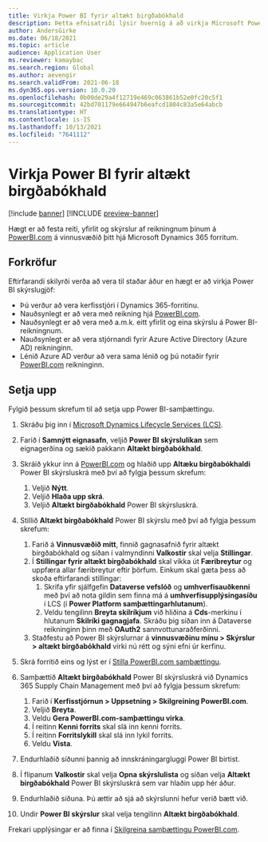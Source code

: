 ```yaml
---
title: Virkja Power BI fyrir altækt birgðabókhald
description: Þetta efnisatriði lýsir hvernig á að virkja Microsoft Power BI fyrir altækt birgðabókhald.
author: AndersGirke
ms.date: 06/18/2021
ms.topic: article
audience: Application User
ms.reviewer: kamaybac
ms.search.region: Global
ms.author: aevengir
ms.search.validFrom: 2021-06-18
ms.dyn365.ops.version: 10.0.20
ms.openlocfilehash: 0b00de29a4f12719e469c063861b52e0fc20c5f1
ms.sourcegitcommit: 42bd701179e664947b6eafcd1804c83a5e64abcb
ms.translationtype: HT
ms.contentlocale: is-IS
ms.lasthandoff: 10/13/2021
ms.locfileid: "7641112"
---
```

# <a name="enable-power-bi-for-global-inventory-accounting"></a>Virkja Power BI fyrir altækt birgðabókhald

[!include [banner](../includes/banner.md)]
[!INCLUDE [preview-banner](../includes/preview-banner.md)]

Hægt er að festa reiti, yfirlit og skýrslur af reikningnum þínum á [PowerBI.com](https://powerbi.com/) á vinnusvæðið þitt hjá Microsoft Dynamics 365 forritum.

## <a name="prerequisites"></a>Forkröfur

Eftirfarandi skilyrði verða að vera til staðar áður en hægt er að virkja Power BI skýrslugjöf:

- Þú verður að vera kerfisstjóri í Dynamics 365-forritinu.
- Nauðsynlegt er að vera með reikning hjá [PowerBI.com](https://powerbi.com/).
- Nauðsynlegt er að vera með a.m.k. eitt yfirlit og eina skýrslu á Power BI-reikningnum.
- Nauðsynlegt er að vera stjórnandi fyrir Azure Active Directory (Azure AD) reikninginn.
- Lénið Azure AD verður að vera sama lénið og þú notaðir fyrir [PowerBI.com](https://powerbi.com/) reikninginn.

## <a name="setup"></a>Setja upp

Fylgið þessum skrefum til að setja upp Power BI-samþættingu.

1. Skráðu þig inn í [Microsoft Dynamics Lifecycle Services (LCS)](https://lcs.dynamics.com/Logon/Index).
1. Farið í **Samnýtt eignasafn**, veljið **Power BI skýrslulíkan** sem eignagerðina og sækið pakkann **Altækt birgðabókhald**. 
1. Skráið ykkur inn á [PowerBI.com](https://app.powerbi.com/) og hlaðið upp **Altæku birgðabókhaldi** Power BI skýrsluskrá með því að fylgja þessum skrefum:

    1. Veljið **Nýtt**.
    1. Veljið **Hlaða upp skrá**.
    1. Veljið **Altækt birgðabókhald** Power BI skýrsluskrá.

1. Stillið **Altækt birgðabókhald** Power BI skýrslu með því að fylgja þessum skrefum:

    1. Farið á **Vinnusvæðið mitt**, finnið gagnasafnið fyrir altækt birgðabókhald og síðan í valmyndinni **Valkostir** skal velja **Stillingar**.
    1. Í **Stillingar fyrir altækt birgðabókhald** skal víkka út **Færibreytur** og uppfæra allar færibreytur eftir þörfum. Einkum skal gæta þess að skoða eftirfarandi stillingar:
        1. Skrifa yfir sjálfgefin **Dataverse vefslóð** og **umhverfisauðkenni** með því að nota gildin sem finna má á **umhverfisupplýsingasíðu** í LCS (í **Power Platform samþættingarhlutanum**).
        1. Veldu tengilinn **Breyta skilríkjum** við hliðina á **Cds**-merkinu í hlutanum **Skilríki gagnagjafa**. Skráðu þig síðan inn á Dataverse reikninginn þinn með **OAuth2** sannvottunaraðferðinni.
    1. Staðfestu að Power BI skýrslurnar á **vinnusvæðinu mínu \> Skýrslur \> altækt birgðabókhald** virki nú rétt og sýni efni úr kerfinu.

1. Skrá forritið eins og lýst er í [Stilla PowerBI.com samþættingu](../../fin-ops-core/dev-itpro/analytics/configure-power-bi-integration.md#registration-process).
1. Samþættið **Altækt birgðabókhald** Power BI skýrsluskrá við Dynamics 365 Supply Chain Management með því að fylgja þessum skrefum:

    1. Farið í **Kerfisstjórnun \> Uppsetning \> Skilgreining PowerBI.com**.
    1. Veljið **Breyta**.
    1. Veldu **Gera PowerBI.com-samþættingu virka**.
    1. Í reitinn **Kenni forrits** skal slá inn kenni forrits.
    1. Í reitinn **Forritslykill** skal slá inn lykil forrits.
    1. Veldu **Vista**.

1. Endurhlaðið síðunni þannig að innskráningargluggi Power BI birtist.
1. Í flipanum **Valkostir** skal velja **Opna skýrslulista** og síðan velja **Altækt birgðabókhald** Power BI skýrsluskrá sem var hlaðin upp hér áður.
1. Endurhlaðið síðuna. Þú ættir að sjá að skýrslunni hefur verið bætt við.
1. Undir **Power BI skýrslur** skal velja tengilinn **Altækt birgðabókhald**.

Frekari upplýsingar er að finna í [Skilgreina samþættingu PowerBI.com](../../fin-ops-core/dev-itpro/analytics/configure-power-bi-integration.md).

